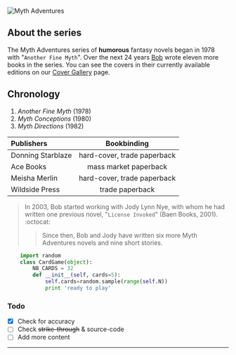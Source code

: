 ![Myth Adventures][image]
## About the series ##
The Myth Adventures series of **humorous** fantasy novels began in 1978 with "`Another Fine Myth`". Over the next 24 years [Bob][asprin] wrote eleven more books in the series. You can see the covers in their currently available editions on our [Cover Gallery](http://mythadventures.net/cover-art/) page.

## Chronology ##
1. _Another Fine Myth_ (1978)
2. _Myth Conceptions_ (1980)
3. _Myth Directions_ (1982)

|     Publishers    |         Bookbinding         |
| :---------------- | :-------------------------: |
| Donning Starblaze | hard-cover, trade paperback |
| Ace Books         |    mass market paperback    |
| Meisha Merlin     | hard-cover, trade paperback |
| Wildside Press    |       trade paperback       |

> In 2003, Bob started working with Jody Lynn Nye, with whom he had written one previous novel, "`License Invoked`" (Baen Books, 2001). :octocat:
>> Since then, Bob and Jody have written six more Myth Adventures novels and nine short stories.

```python
    import random
    class CardGame(object):
        NB_CARDS = 32
        def __init__(self, cards=5):
            self.cards=random.sample(range(self.N))
            print 'ready to play'
```

### Todo ###
- [x] Check for accuracy
- [ ] Check ~~strike-through~~ &amp; source-code
- [ ] Add more content

------------
[asprin]: http://mythadventures.net/robert-asprin-memorial-page/
[image]: http://mythadventures.net/wp-content/uploads/2014/05/Untitled-11.jpg